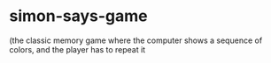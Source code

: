 # simon-says-game
(the classic memory game where the computer shows a sequence of colors, and the player has to repeat it
